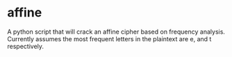 # affine
A python script that will crack an affine cipher based on frequency analysis. Currently assumes the most frequent letters in the plaintext are e, and t respectively.
